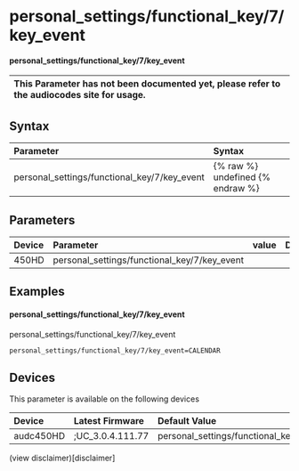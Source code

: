 ﻿---
description: personal_settings/functional_key/7/key_event
search: false
---

# personal_settings/functional_key/7/key_event

#### personal_settings/functional_key/7/key_event


| This Parameter has not been documented yet, please refer to the audiocodes site for usage.  |
| :--- |

## Syntax
| Parameter | Syntax |
| :--- | :--- |
|personal_settings/functional_key/7/key_event | {% raw %} undefined {% endraw %} |

## Parameters
|Device|Parameter|value|Description|
|:---|:---|:---|:---|
| 450HD | personal_settings/functional_key/7/key_event |  |  |

## Examples
#### personal_settings/functional_key/7/key_event

personal_settings/functional_key/7/key_event

```
personal_settings/functional_key/7/key_event=CALENDAR
```

## Devices
This parameter is available on the following devices

| Device | Latest Firmware | Default Value |
|:---|:---|:---|
| audc450HD | ;UC_3.0.4.111.77 | personal_settings/functional_key/7/key_event=CALENDAR 

(view disclaimer)[disclaimer]
